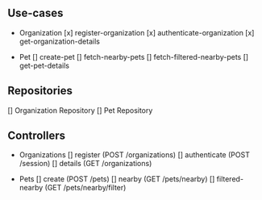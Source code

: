 ## Use-cases

- Organization
  [x] register-organization
  [x] authenticate-organization
  [x] get-organization-details

- Pet
  [] create-pet
  [] fetch-nearby-pets
  [] fetch-filtered-nearby-pets
  [] get-pet-details

## Repositories

[] Organization Repository
[] Pet Repository

## Controllers

- Organizations
  [] register (POST /organizations)
  [] authenticate (POST /session)
  [] details (GET /organizations)

- Pets
  [] create (POST /pets)
  [] nearby (GET /pets/nearby)
  [] filtered-nearby (GET /pets/nearby/filter)
